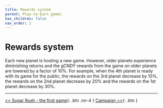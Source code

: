 ```yaml
---
title: Rewards system
parent: Play-to-Earn games
has_children: false
nav_order: 2
---
```


# Rewards system

Each new planet is hosting a new game. However, older planets experience diminishing returns and the gCNDY rewards from the game on older planets are lowered by a factor of 10%. For example, when the 4th planet is ready with its game for the public, the rewards on the 3rd planet decrease by 10%, the rewards on the 2nd planet decrease by 20% and the rewards on the 1st planet decrease by 30%.

---

[<< Sugar Rush - the first game](https://sugarverse.github.io/4_0_1_sugar_match_game.html){: .btn .mr-4 }
[Campaign >>](https://sugarverse.github.io/4_2_campaign.html){: .btn }
